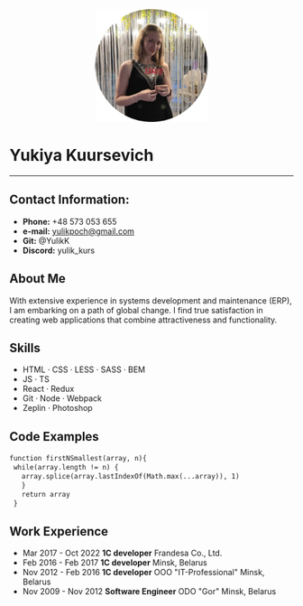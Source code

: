 <p align="center">
 <img width="200px" src="/img/avatar.png" alt="Yuliya Kursevich"/>
</p>

# Yukiya Kuursevich

---

## Contact Information:

- **Phone:** +48 573 053 655
- **e-mail:** yulikpoch@gmail.com
- **Git:** @YulikK
- **Discord:** yulik_kurs

## About Me

With extensive experience in systems development and maintenance (ERP), I am embarking on a path of global change. I find true satisfaction in creating web applications that combine attractiveness and functionality.

## Skills

- HTML · CSS · LESS · SASS · BEM
- JS · TS
- React · Redux
- Git · Node · Webpack
- Zeplin · Photoshop

## Code Examples

```
function firstNSmallest(array, n){
 while(array.length != n) {
   array.splice(array.lastIndexOf(Math.max(...array)), 1)
   }
   return array
 }
```

## Work Experience

- Mar 2017 - Oct 2022 **1C developer** Frandesa Co., Ltd.
- Feb 2016 - Feb 2017 **1C developer** Minsk, Belarus
- Nov 2012 - Feb 2016 **1C developer** OOO "IT-Professional" Minsk, Belarus
- Nov 2009 - Nov 2012 **Software Engineer** ODO "Gor" Minsk, Belarus
